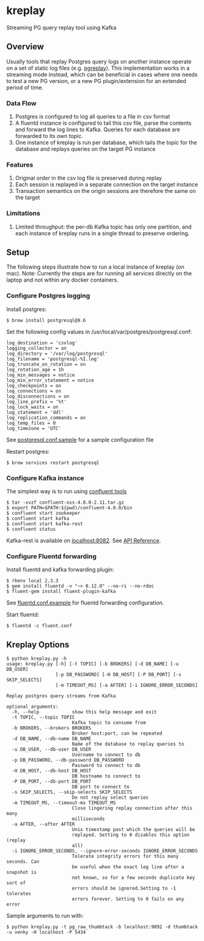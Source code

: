 # kreplay
Streaming PG query replay tool using Kafka

## Overview
Usually tools that replay Postgres query logs on another instance operate on a set of static log
files (e.g. [pgreplay](https://github.com/laurenz/pgreplay)). This implementation 
works in a streaming mode instead, which can be beneficial in cases where one needs to test a new
 PG version, or a new PG plugin/extension for an extended period of time. 
 
### Data Flow
1. Postgres is configured to log all queries to a file in csv format
2. A fluentd instance is configured to tail this csv file, parse the contents and forward the log
 lines to Kafka. Queries for each database are forwarded to its own topic.
3. One instance of kreplay is run per database, which tails the topic for the database and 
replays queries on the target PG instance

### Features
1. Original order in the csv log file is preserved during replay
2. Each session is replayed in a separate connection on the target instance
3. Transaction semantics on the origin sessions are therefore the same on the target

### Limitations
1. Limited throughput: the per-db Kafka topic has only one partition, and each instance of 
kreplay runs in a single thread to preserve ordering. 

## Setup
The following steps illustrate how to run a local instance of kreplay (on mac). 
Note: Currently the steps are for running all services directly on the laptop and not within any 
docker containers.

### Configure Postgres logging
Install postgres:
```
$ brew install postgresql@9.6
```

Set the following config values in /usr/local/var/postgres/postgresql.conf:
```
log_destination = 'csvlog'
logging_collector = on
log_directory = '/var/log/postgresql'
log_filename = 'postgresql-%I.log'
log_truncate_on_rotation = on
log_rotation_age = 1h
log_min_messages = notice
log_min_error_statement = notice
log_checkpoints = on
log_connections = on
log_disconnections = on
log_line_prefix = '%t'
log_lock_waits = on
log_statement = 'ddl'
log_replication_commands = on
log_temp_files = 0
log_timezone = 'UTC'
```
See [postgresql.conf.sample](postgresql.conf.sample) for a sample configuration file

Restart postgres:
```
$ brew services restart postgresql
```


### Configure Kafka instance
The simplest way is to run using [confluent tools](https://www.confluent.io/download/)

```
$ tar -xvzf confluent-oss-4.0.0-2.11.tar.gz
$ export PATH=$PATH:${pwd)/confluent-4.0.0/bin
$ confluent start zookeeper
$ confluent start kafka
$ confluent start kafka-rest
$ confluent status

```
Kafka-rest is available on [localhost:8082](http://localhost:8082). See [API Reference](https://docs.confluent.io/current/kafka-rest/docs/api.html).

### Configure Fluentd forwarding
Install fluentd and kafka forwarding plugin:
```
$ rbenv local 2.3.3
$ gem install fluentd -v "~> 0.12.0" --no-ri --no-rdoc
$ fluent-gem install fluent-plugin-kafka
```

See [fluentd.conf.example](fluent.conf.example) for fluentd forwarding configuration.

Start fluentd:
```
$ fluentd -c fluent.conf
```

## Kreplay Options
```
$ python kreplay.py -h
usage: kreplay.py [-h] [-t TOPIC] [-b BROKERS] [-d DB_NAME] [-u DB_USER]
                  [-p DB_PASSWORD] [-H DB_HOST] [-P DB_PORT] [-s SKIP_SELECTS]
                  [-m TIMEOUT_MS] [-a AFTER] [-i IGNORE_ERROR_SECONDS]

Replay postgres query streams from Kafka

optional arguments:
  -h, --help            show this help message and exit
  -t TOPIC, --topic TOPIC
                        Kafka topic to consume from
  -b BROKERS, --brokers BROKERS
                        Broker host:port, can be repeated
  -d DB_NAME, --db-name DB_NAME
                        Name of the database to replay queries to
  -u DB_USER, --db-user DB_USER
                        Username to connect to db
  -p DB_PASSWORD, --db-password DB_PASSWORD
                        Password to connect to db
  -H DB_HOST, --db-host DB_HOST
                        DB hostname to connect to
  -P DB_PORT, --db-port DB_PORT
                        DB port to connect to
  -s SKIP_SELECTS, --skip-selects SKIP_SELECTS
                        Do not replay select queries
  -m TIMEOUT_MS, --timeout-ms TIMEOUT_MS
                        Close lingering replay connection after this many
                        milliseconds
  -a AFTER, --after AFTER
                        Unix timestamp past which the queries will be
                        replayed. Setting to 0 disables this option (replay
                        all)
  -i IGNORE_ERROR_SECONDS, --ignore-error-seconds IGNORE_ERROR_SECONDS
                        Tolerate integrity errors for this many seconds. Can
                        be useful when the exact log line after a snapshot is
                        not known, so for a few seconds duplicate key sort of
                        errors should be ignored.Setting to -1 tolerates
                        errors forever. Setting to 0 fails on any error
```

Sample arguments to run with:
```
$ python kreplay.py -t pg_raw_thumbtack -b localhost:9092 -d thumbtack -u venky -H localhost -P 5434
```